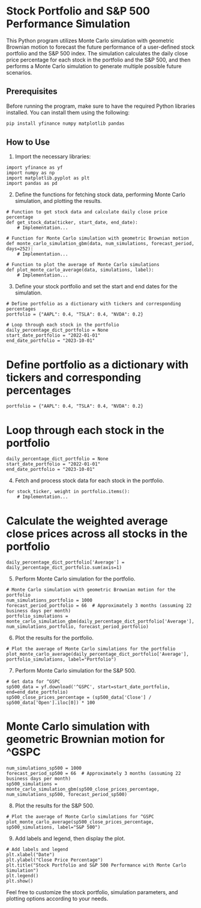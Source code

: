 # Stock Portfolio and S&P 500 Performance Simulation

This Python program utilizes Monte Carlo simulation with geometric Brownian motion to forecast the future performance of a user-defined stock portfolio and the S&P 500 index. The simulation calculates the daily close price percentage for each stock in the portfolio and the S&P 500, and then performs a Monte Carlo simulation to generate multiple possible future scenarios.

## Prerequisites

Before running the program, make sure to have the required Python libraries installed. You can install them using the following:

```bash
pip install yfinance numpy matplotlib pandas
```

## How to Use
1. Import the necessary libraries:

```
import yfinance as yf
import numpy as np
import matplotlib.pyplot as plt
import pandas as pd
```

2. Define the functions for fetching stock data, performing Monte Carlo simulation, and plotting the results.

~~~
# Function to get stock data and calculate daily close price percentage
def get_stock_data(ticker, start_date, end_date):
    # Implementation...

# Function for Monte Carlo simulation with geometric Brownian motion
def monte_carlo_simulation_gbm(data, num_simulations, forecast_period, days=252):
    # Implementation...

# Function to plot the average of Monte Carlo simulations
def plot_monte_carlo_average(data, simulations, label):
    # Implementation...
~~~

3. Define your stock portfolio and set the start and end dates for the simulation.

```
# Define portfolio as a dictionary with tickers and corresponding percentages
portfolio = {"AAPL": 0.4, "TSLA": 0.4, "NVDA": 0.2}

# Loop through each stock in the portfolio
daily_percentage_dict_portfolio = None
start_date_portfolio = "2022-01-01"
end_date_portfolio = "2023-10-01"
```

# Define portfolio as a dictionary with tickers and corresponding percentages
```
portfolio = {"AAPL": 0.4, "TSLA": 0.4, "NVDA": 0.2}
```

# Loop through each stock in the portfolio
```
daily_percentage_dict_portfolio = None
start_date_portfolio = "2022-01-01"
end_date_portfolio = "2023-10-01"
```

4. Fetch and process stock data for each stock in the portfolio.

```
for stock_ticker, weight in portfolio.items():
    # Implementation...
```

# Calculate the weighted average close prices across all stocks in the portfolio

```
daily_percentage_dict_portfolio['Average'] = daily_percentage_dict_portfolio.sum(axis=1)
```

5. Perform Monte Carlo simulation for the portfolio.

```
# Monte Carlo simulation with geometric Brownian motion for the portfolio
num_simulations_portfolio = 1000
forecast_period_portfolio = 66  # Approximately 3 months (assuming 22 business days per month)
portfolio_simulations = monte_carlo_simulation_gbm(daily_percentage_dict_portfolio['Average'], num_simulations_portfolio, forecast_period_portfolio)
```

6. Plot the results for the portfolio.

```
# Plot the average of Monte Carlo simulations for the portfolio
plot_monte_carlo_average(daily_percentage_dict_portfolio['Average'], portfolio_simulations, label="Portfolio")
```

7. Perform Monte Carlo simulation for the S&P 500.

```
# Get data for ^GSPC
sp500_data = yf.download('^GSPC', start=start_date_portfolio, end=end_date_portfolio)
sp500_close_prices_percentage = (sp500_data['Close'] / sp500_data['Open'].iloc[0]) * 100
```

# Monte Carlo simulation with geometric Brownian motion for ^GSPC

```
num_simulations_sp500 = 1000
forecast_period_sp500 = 66  # Approximately 3 months (assuming 22 business days per month)
sp500_simulations = monte_carlo_simulation_gbm(sp500_close_prices_percentage, num_simulations_sp500, forecast_period_sp500)
```

8. Plot the results for the S&P 500.

```
# Plot the average of Monte Carlo simulations for ^GSPC
plot_monte_carlo_average(sp500_close_prices_percentage, sp500_simulations, label="S&P 500")
```

9. Add labels and legend, then display the plot.

```
# Add labels and legend
plt.xlabel("Date")
plt.ylabel("Close Price Percentage")
plt.title("Stock Portfolio and S&P 500 Performance with Monte Carlo Simulation")
plt.legend()
plt.show()
```

Feel free to customize the stock portfolio, simulation parameters, and plotting options according to your needs.
